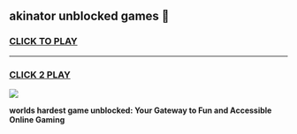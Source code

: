 
## akinator unblocked games 👋
<h3>
<a href="https://premium.freeplayer.one?title=akinator_unblocked_games&ref=13F">CLICK TO PLAY</a></h3>
<hr>

<h3>
<a href="https://premium.freeplayer.one?title=akinator_unblocked_games&ref=13F">CLICK 2 PLAY</a>
  
</h3>

<a href="https://premium.freeplayer.one?title=akinator_unblocked_games&ref=12F/"><img src="https://clearcache.store/games.png"></a>


**worlds hardest game unblocked: Your Gateway to Fun and Accessible Online Gaming**
